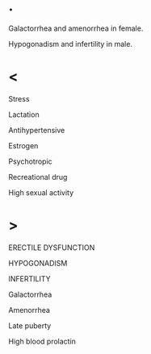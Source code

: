 # .

Galactorrhea and amenorrhea in female.

Hypogonadism and infertility in male.

# <

Stress

Lactation

Antihypertensive

Estrogen

Psychotropic

Recreational drug

High sexual activity

# >

ERECTILE DYSFUNCTION

HYPOGONADISM

INFERTILITY

Galactorrhea

Amenorrhea

Late puberty

High blood prolactin

